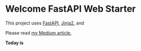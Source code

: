 # Welcome FastAPI Web Starter
This project uses [FastAPI](https://fastapi.tiangolo.com/), 
[Jinja2](https://jinja.palletsprojects.com/en/2.11.x/), and 


<div id="myarticle">
<p>
Please read <a href="https://levelup.gitconnected.com/building-a-website-starter-with-fastapi-92d077092864">my Medium article.</a>
</p>


<b><p>Today is <u><label id='today'></label></u></p></b>
    <br>
    <div id="pi" class="alert alert-primary"></div>
</div>
